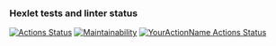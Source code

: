 ### Hexlet tests and linter status
[![Actions Status](https://github.com/ibenderina/frontend-project-lvl1/workflows/hexlet-check/badge.svg)](https://github.com/ibenderina/frontend-project-lvl1/actions)
[![Maintainability](https://api.codeclimate.com/v1/badges/a99a88d28ad37a79dbf6/maintainability)](https://codeclimate.com/github/codeclimate/codeclimate/maintainability)
[![YourActionName Actions Status](https://github.com/ibenderina/frontend-project-lvl1/workflows/Super-Linter/badge.svg)](https://github.com/ibenderina/frontend-project-lvl1/actions)
